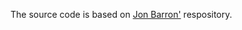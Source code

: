 <!-- This is the source code to Jon Barron's public academic website: https://jonbarron.info/. You are welcome to clone this code for your own personal use, just please attribute the source to the original website or to this repo. If you do clone this website, feel free to add an attribution link to your own downstream website in index.html if you want. -->
The source code is based on  <a href="https://github.com/jonbarron/jonbarron_website">Jon Barron'</a> respository.